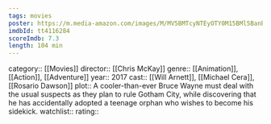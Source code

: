 ```yaml
---
tags: movies
poster: https://m.media-amazon.com/images/M/MV5BMTcyNTEyOTY0M15BMl5BanBnXkFtZTgwOTAyNzU3MDI@._V1_SX300.jpg
imdbId: tt4116284
scoreImdb: 7.3
length: 104 min
---
```


category:: [[Movies]]
director:: [[Chris McKay]]
genre:: [[Animation]], [[Action]], [[Adventure]]
year:: 2017
cast:: [[Will Arnett]], [[Michael Cera]], [[Rosario Dawson]]
plot:: A cooler-than-ever Bruce Wayne must deal with the usual suspects as they plan to rule Gotham City, while discovering that he has accidentally adopted a teenage orphan who wishes to become his sidekick.
watchlist::
rating::
